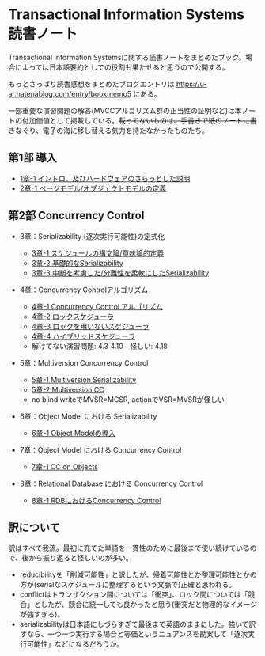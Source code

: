Transactional Information Systems 読書ノート
===

Transactional Information Systemsに関する読書ノートをまとめたブック。場合によっては日本語要約としての役割も果たせると思うので公開する。

もっとさっぱり読書感想をまとめたブログエントリは https://u-ar.hatenablog.com/entry/bookmemo5 にある。

一部重要な演習問題の解答(MVCCアルゴリズム群の正当性の証明など)は本ノートの付加価値として掲載している。~~載ってないものは、手書きで紙のノートに書きなぐり、電子の海に移し替える気力を持たなかったものたち。~~

第1部 導入
---

- [1章-1 イントロ、及びハードウェアのさらっとした説明](/9EbzCQMpShyTvHjrmTEBEg)
- [2章-1 ページモデル/オブジェクトモデルの定義](/VgxvykwHSTeAmug4rV-HNw)

第2部 Concurrency Control
---

- 3章：Serializability (逐次実行可能性)の定式化
    - [3章-1 スケジュールの構文論/意味論的定義](/gX6cYQtnQuCPWgSDAgT5Sw)
    - [3章-2 基礎的なSerializability](/ZJZqUsTVQH6aSUV5GvHtlQ)
    - [3章-3 中断を考慮した/分離性を柔軟にしたSerializability](/-rYtcHUkRSmjZ-uClCNkuw)

- 4章：Concurrency Controlアルゴリズム
    - [4章-1 Concurrency Control アルゴリズム](/Gxz1byDJSaiL3UuhGt4Vtw)
    - [4章-2 ロックスケジューラ](/bASQ7zDETWObl-LyK5bUuQ)
    - [4章-3 ロックを用いないスケジューラ](/5yyJyTNnQi-z7GdAcATBzg)
    - [4章-4 ハイブリッドスケジューラ](/JXVEqjvSRlqIc9zmhHWP0A)
    - 解けてない演習問題: 4.3 4.10　怪しい: 4.18

- 5章：Multiversion Concurrency Control
    - [5章-1 Multiversion Serializability](/MsKUab9GQKyp0s6hBePJFQ)
    - [5章-2 Multiversion CC](/Xyyfbhr5S_C8qjX8Jas-tA)
    - no blind writeでMVSR=MCSR, actionでVSR=MVSRが怪しい

- 6章：Object Model における Serializability
    - [6章-1 Object Modelの導入](/Hh8CjFEfRCmoB97LpkZc1A)

- 7章：Object Model における Concurrency Control
    - [7章-1 CC on Objects](/QTQf4ryjTMqOrSJafCyjUQ)

- 8章：Relational Database における Concurrency Control
    - [8章-1 RDBにおけるConcurrency Control](/aeTOJ0wAQqGpWmlBA92jJA)





訳について
---

訳はすべて我流。最初に充てた単語を一貫性のために最後まで使い続けているので、後から振り返ると怪しいのが多い。

- reducibilityを「削減可能性」と訳したが、帰着可能性とか整理可能性とかの方が(serialなスケジュールに整理するという文脈で)正確と思われる。
- conflictはトランザクション間については「衝突」、ロック間については「競合」としたが、競合に統一しても良かったと思う(衝突だと物理的なイメージが強すぎる)。
- serializabilityは日本語にしづらすぎて最後まで英語のままにした。強いて訳すなら、一つ一つ実行する場合と等価というニュアンスを勘案して「逐次実行可能性」などになるだろうか。



